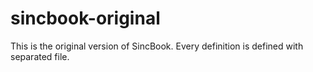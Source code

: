 # sincbook-original
This is the original version of SincBook.
Every definition is defined with separated file.

